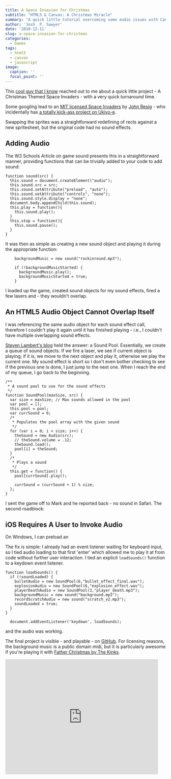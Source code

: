 ```yaml
---
title: A Space Invasion for Christmas
subtitle: "HTML5 & Canvas: A Christmas Miracle"
summary: "A quick little tutorial overcoming some audio issues with Canvas & HTML5."
author: 'Josh  P. Sawyer'
date: '2018-12-11'
slug: a-space-invasion-for-christmas
categories:
  - Games
tags:
  - html5
  - canvas
  - javascript
image:
  caption: ''
  focal_point: ''
---
```


This [cool guy that I know](https://twitter.com/markahinchliffe) reached out to me about a quick little project - A Christmas Themed Space Invaders - with a very quick turnaround time.

Some googling lead to an [MIT licensed Space Invaders](https://codepen.io/adelciotto/pen/BHuGL) by [John Resig](http://ejohn.org/) - who incidentally has [a totally kick-ass project on Ukiyo-e](https://ukiyo-e.org/).

Swapping the sprites was a straightforward redefining of rects against a new spritesheet, but the original code had no sound effects.

## Adding Audio

The W3 Schools Article on game sound presents this in a straightforward manner, providing functions that can be trivially added to your code to add sound:

```
function sound(src) {
  this.sound = document.createElement("audio");
  this.sound.src = src;
  this.sound.setAttribute("preload", "auto");
  this.sound.setAttribute("controls", "none");
  this.sound.style.display = "none";
  document.body.appendChild(this.sound);
  this.play = function(){
    this.sound.play();
  }
  this.stop = function(){
    this.sound.pause();
  }
}
```

It was then as simple as creating a new sound object and playing it during the appropriate function:

```
    backgroundMusic = new sound("rockinround.mp3");
```

```
    if (!backgroundMusicStarted) {
      backgroundMusic.play();
      backgroundMusicStarted = true;
    }
```

I loaded up the game, created sound objects for my sound effects, fired a few lasers and - they wouldn't overlap.

## An HTML5 Audio Object Cannot Overlap Itself

I was referencing the same audio object for each sound effect call, therefore I couldn't play it again until it has finished playing - i.e., I couldn't have multiple overlapping sound effects.

[Steven Lambert's blog](http://blog.sklambert.com/html5-canvas-game-html5-audio-and-finishing-touches) held the answer: a Sound Pool. Essentially, we create a queue of sound objects. If we fire a laser, we see if current object is playing; if it is, we move to the next object and play it, otherwise we play the current one. My sound effect is short so I don't even bother checking to see if the previous one is done, I just jump to the next one. When I reach the end of my queue, I go back to the beginning.

```
/**
 * A sound pool to use for the sound effects
 */
function SoundPool(maxSize, src) {
  var size = maxSize; // Max sounds allowed in the pool
  var pool = [];
  this.pool = pool;
  var currSound = 0;
  /*
   * Populates the pool array with the given sound
   */
  for (var i = 0; i < size; i++) {
    theSound = new Audio(src);
    // theSound.volume = .12;
    theSound.load();
    pool[i] = theSound;
  }
  /*
   * Plays a sound
   */
  this.get = function() {
    pool[currSound].play();
    
    currSound = (currSound + 1) % size;
  };
}
```

I sent the game off to Mark and he reported back - no sound in Safari. The second roadblock:

## iOS Requires A User to Invoke Audio

On Windows, I can preload an <audio> tag and play it as soon as the game begins - not so with iOS, which specifially requires tying it to a user event. [This blog entry explains the issue succinctly](http://blog.gopherwoodstudios.com/2012/07/enabling-html5-audio-playback-on-ios.html).

The fix is simple: I already had an event listener waiting for keyboard input, so I tied audio loading to that first 'enter' which allowed me to play it at from code without further user interaction. I tied an explicit ```loadSounds()``` function to a keydown event listener.

```
function loadSounds() {
  if (!soundLoaded) {
    bulletAudio = new SoundPool(6,"bullet_effect_final.wav");
    explosionAudio = new SoundPool(6,"explosion_effect.wav");
    playerDeathAudio = new SoundPool(3,"player_death.mp3");
    backgroundMusic = new sound("background.mp3");
    recordScratchAudio = new sound("scratch_v2.mp3");
    soundLoaded = true;
  }
}
```
```
  document.addEventListener('keydown', loadSounds);
```
and the audio was working.

The final project is visible - and playable - on [GitHub](https://github.com/joshpsawyer/space-invaders-xmas). For licensing reasons, the background music is a public domain midi, but it is particularly awesome if you're playing it with [Father Christmas by The Kinks](https://www.youtube.com/watch?v=l-oVPVsCqs4).

<iframe src="https://giphy.com/embed/d2Zktmc1QMCTXtfi" width="480" height="360" frameBorder="0" class="giphy-embed" allowFullScreen></iframe>